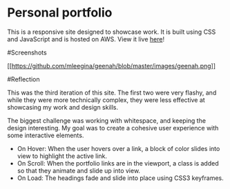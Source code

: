 # Personal portfolio

This is a responsive site designed to showcase work. It is built using CSS and 
JavaScript and is hosted on AWS. View it live [here](geenah.com)!

#Screenshots

[[https://github.com/mleegina/geenah/blob/master/images/geenah.png]]

#Reflection

This was the third iteration of this site. The first two were very flashy, and while
they were more technically complex, they were less effective at showcasing my work 
and design skills. 

The biggest challenge was working with whitespace, and keeping the design interesting.
My goal was to create a cohesive user experience with some interactive elements. 

- On Hover: When the user hovers over a link, a block of color slides into view 
to highlight the active link.
- On Scroll: When the portfolio links are in the viewport, a class is added so that they animate and 
slide up into view.
- On Load: The headings fade and slide into place using CSS3 keyframes.
